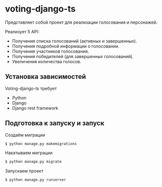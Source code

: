 # voting-django-ts

Представляет собой проект для реализации голосования и персонажей. 

Реализует 5 API:
* Получения списка голосований (активных и завершенных).
* Получения подробной информации о голосовании.
* Получения участников голосования.
* Получения победителей (для завершенных голосований).
* Увеличения количества голосов.

## Установка зависимостей

Voting-django-ts требует

* Python
* Django
* Django rest framework

## Подготовка к запуску и запуск

Создаём миграции

```bash
$ python manage.py makemigrations
```

Накатываем миграции

```bash
$ python manage.py migrate
```

Запускаем проект

```bash
$ python manage.py runserver
```